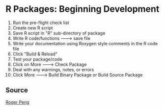 # R Packages: Beginning Development

1. Run the pre-flight check list
18. Create new R script
11. Save R script in "R" sub-directory of package
12. Write R code/functions ---> save file
13. Write your documentation using Roxygen style comments in the R code file
19. Click "Build & Reload"
20. Test your package/code
21. Click on More ---> Check Package
22. Deal with any warnings, notes, or errors
22. Click More ---> Build Binary Package or Build Source Package

## Source
[Roger Peng](https://github.com/rdpeng/daprocedures/blob/master/lists/Building_Rpackage.md)